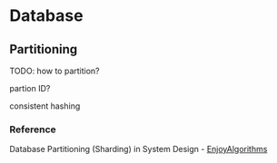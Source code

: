 # Database

## Partitioning

TODO:
how to partition?

partion ID?

consistent hashing

### Reference

Database Partitioning (Sharding) in System Design - [EnjoyAlgorithms](https://www.enjoyalgorithms.com/blog/data-partitioning-system-design-concept)
